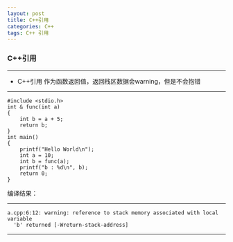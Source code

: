 ```yaml
---
layout: post
title: C++引用
categories: C++
tags: C++ 引用
---
```


### C++引用

---

- C++引用 作为函数返回值，返回栈区数据会warning，但是不会抱错

---
	#include <stdio.h>
	int & func(int a)
	{
	    int b = a + 5;
	    return b;
	}
	int main()
	{
	    printf("Hello World\n");
	    int a = 10;
	    int b = func(a);
	    printf("b : %d\n", b);
	    return 0;
	}

编译结果：

---
	a.cpp:6:12: warning: reference to stack memory associated with local variable
      'b' returned [-Wreturn-stack-address]
---
